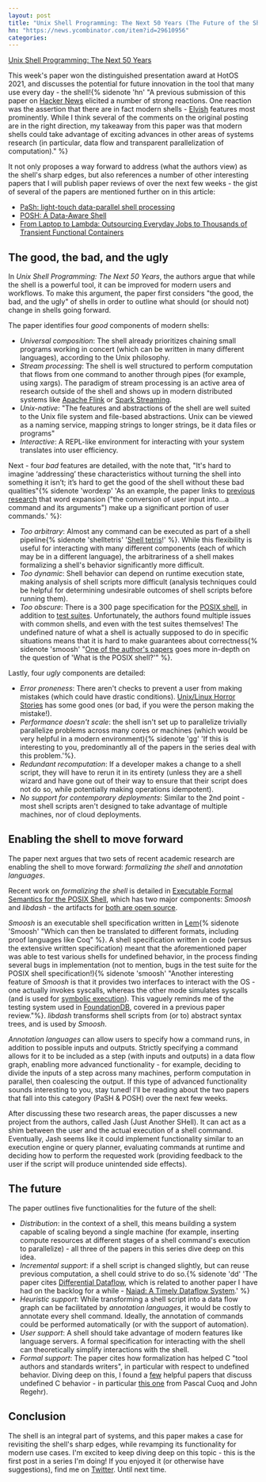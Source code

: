 ```yaml
---
layout: post
title: "Unix Shell Programming: The Next 50 Years (The Future of the Shell, Part I)"
hn: "https://news.ycombinator.com/item?id=29610956"
categories:
---
```


[Unix Shell Programming: The Next 50 Years](https://sigops.org/s/conferences/hotos/2021/papers/hotos21-s06-greenberg.pdf)

This week's paper won the distinguished presentation award at HotOS 2021, and discusses the potential for future innovation in the tool that many use every day - the shell!{% sidenote 'hn' "A previous submission of this paper on [Hacker News](https://news.ycombinator.com/item?id=27378444) elicited a number of strong reactions. One reaction was the assertion that there are in fact modern shells - [Elvish](https://elv.sh/) features most prominently. While I think several of the comments on the original posting are in the right direction, my takeaway from this paper was that modern shells could take advantage of exciting advances in other areas of systems research (in particular, data flow and transparent parallelization of computation)." %}

It not only proposes a way forward to address (what the authors view) as the shell's sharp edges, but also references a number of other interesting papers that I will publish paper reviews of over the next few weeks - the gist of several of the papers are mentioned further on in this article:

- [PaSh: light-touch data-parallel shell processing](https://dl.acm.org/doi/10.1145/3447786.3456228)
- [POSH: A Data-Aware Shell](https://www.usenix.org/conference/atc20/presentation/raghavan)
- [From Laptop to Lambda:  Outsourcing Everyday Jobs to Thousands  of Transient Functional Containers](https://www.usenix.org/conference/atc19/presentation/fouladi)


## The good, the bad, and the ugly

In _Unix Shell Programming: The Next 50 Years_, the authors argue that while the shell is a powerful tool, it can be improved for modern users and workflows. To make this argument, the paper first considers "the good, the bad, and the ugly" of shells in order to outline what should (or should not) change in shells going forward.

The paper identifies four _good_ components of modern shells: 

- _Universal composition_: The shell already prioritizes chaining small programs working in concert (which can be written in many different languages), according to the Unix philosophy.
- _Stream processing_: The shell is well structured to perform computation that flows from one command to another through pipes (for example, using xargs). The paradigm of stream processing is an active area of research outside of the shell and shows up in modern distributed systems like [Apache Flink](https://flink.apache.org/) or [Spark Streaming](https://spark.apache.org/streaming/).
- _Unix-native_: "The features and abstractions of the shell are well suited to the Unix file system and file-based abstractions. Unix can be viewed as a naming service, mapping strings to longer strings, be it data files or programs"
- _Interactive_: A REPL-like environment for interacting with your system translates into user efficiency.

Next - four _bad_ features are detailed, with the note that, "It's hard to imagine ‘addressing’ these characteristics without turning the shell into something it isn’t; it’s hard to get the good of the shell without these bad qualities"{% sidenote 'wordexp' 'As an example, the paper links to [previous research](https://cs.pomona.edu/~michael/papers/px2018.pdf) that word expansion ("the conversion of user input into...a command and its arguments") make up a significant portion of user commands.' %}:

- _Too arbitrary_: Almost any command can be executed as part of a shell pipeline{% sidenote 'shelltetris' '[Shell tetris](https://www.unix.com/shell-programming-and-scripting/174525-tetris-game-based-shell-script-new-algorithm.html)!' %}. While this flexibility is useful for interacting with many different components (each of which may be in a different language), the arbitrariness of a shell makes formalizing a shell's behavior significantly more difficult.
- _Too dynamic_: Shell behavior can depend on runtime execution state, making analysis of shell scripts more difficult (analysis techniques could be helpful for determining undesirable outcomes of shell scripts before running them).
- _Too obscure_: There is a 300 page specification for the [POSIX shell](https://pubs.opengroup.org/onlinepubs/9699919799.2018edition/utilities/V3_chap02.html#tag_18_12), in addition to [test suites](http://get.posixcertified.ieee.org/testsuites.html). Unfortunately, the authors found multiple issues with common shells, and even with the test suites themselves! The undefined nature of what a shell is actually supposed to do in specific situations means that it is hard to make guarantees about correctness{% sidenote 'smoosh' "[One of the author's papers](https://mgree.github.io/papers/popl2020_smoosh.pdf) goes more in-depth on the question of 'What is the POSIX shell?'" %}.

Lastly, four _ugly_ components are detailed:

- _Error proneness_: There aren't checks to prevent a user from making mistakes (which could have drastic conditions). [Unix/Linux Horror Stories](https://www-uxsup.csx.cam.ac.uk/misc/horror.txt) has some good ones (or bad, if you were the person making the mistake!).
- _Performance doesn't scale_: the shell isn't set up to parallelize trivially parallelize problems across many cores or machines (which would be very helpful in a modern environment){% sidenote 'gg' 'If this is interesting to you, predominantly all of the papers in the series deal with this problem.'%}.
- _Redundant recomputation_: If a developer makes a change to a shell script, they will have to rerun it in its entirety (unless they are a shell wizard and have gone out of their way to ensure that their script does not do so, while potentially making operations idempotent).
- _No support for contemporary deployments_: Similar to the 2nd point - most shell scripts aren't designed to take advantage of multiple machines, nor of cloud deployments.


## Enabling the shell to move forward

The paper next argues that two sets of recent academic research are enabling the shell to move forward: _formalizing the shell_ and _annotation languages_.

Recent work on _formalizing the shell_ is detailed in [Executable Formal Semantics for the POSIX Shell](https://mgree.github.io/papers/popl2020_smoosh.pdf), which has two major components: _Smoosh_ and _libdash_ - the artifacts for [both are open source](https://github.com/mgree/smoosh). 

_Smoosh_ is an executable shell specification written in [Lem](https://dl.acm.org/doi/10.1145/2692915.2628143){% sidenote 'Smoosh' "Which can then be translated to different formats, including proof languages like Coq" %}. A shell specification written in code (versus the extensive written specification) meant that the aforementioned paper was able to test various shells for undefined behavior, in the process finding several bugs in implementation (not to mention, bugs in the test suite for the POSIX shell specification!){% sidenote 'smoosh' "Another interesting feature of _Smoosh_ is that it provides two interfaces to interact with the OS - one actually invokes syscalls, whereas the other mode simulates syscalls (and is used for [symbolic execution](https://www.cs.umd.edu/~mwh/se-tutorial/symbolic-exec.pdf)). This vaguely reminds me of the testing system used in [FoundationDB](/2021/06/12/foundationdb-a-distributed-unbundled-transactional-key-value-store.html), covered in a previous paper review."%}.  _libdash_ transforms shell scripts from (or to) abstract syntax trees, and is used by _Smoosh_.

_Annotation languages_ can allow users to specify how a command runs, in addition to possible inputs and outputs. Strictly specifying a command allows for it to be included as a step (with inputs and outputs) in a data flow graph, enabling more advanced functionality - for example, deciding to divide the inputs of a step across many machines, perform computation in parallel, then coalescing the output. If this type of advanced functionality sounds interesting to you, stay tuned! I'll be reading about the two papers that fall into this category (PaSH & POSH) over the next few weeks.

After discussing these two research areas, the paper discusses a new project from the authors, called Jash (Just Another SHell). It can act as a shim between the user and the actual execution of a shell command. Eventually, Jash seems like it could implement functionality similar to an execution engine or query planner, evaluating commands at runtime and deciding how to perform the requested work (providing feedback to the user if the script will produce unintended side effects). 

## The future

The paper outlines five functionalities for the future of the shell: 

- _Distribution_: in the context of a shell, this means building a system capable of scaling beyond a single machine (for example, inserting compute resources at different stages of a shell command's execution to parallelize) - all three of the papers in this series dive deep on this idea.
- _Incremental support_: if a shell script is changed slightly, but can reuse previous computation, a shell could strive to do so.{% sidenote 'dd' 'The paper cites [Differential Dataflow](https://github.com/TimelyDataflow/differential-dataflow), which is related to another paper I have had on the backlog for a while - [Naiad: A Timely Dataflow System](http://sigops.org/s/conferences/sosp/2013/papers/p439-murray.pdf).' %} 
- _Heuristic support_: While transforming a shell script into a data flow graph can be facilitated by _annotation languages_, it would be costly to annotate every shell command. Ideally, the annotation of commands could be performed automatically (or with the support of automation).
- _User support_: A shell should take advantage of modern features like language servers. A formal specification for interacting with the shell can theoretically simplify interactions with the shell.
- _Formal support_: The paper cites how formalization has helped C "tool authors and standards writers", in particular with respect to undefined behavior. Diving deep on this, I found a [few](http://people.csail.mit.edu/nickolai/papers/wang-undef.pdf) helpful papers that discuss undefined C behavior - in particular [this one](https://blog.regehr.org/archives/1520) from Pascal Cuoq and John Regehr).

## Conclusion

The shell is an integral part of systems, and this paper makes a case for revisiting the shell's sharp edges, while revamping its functionality for modern use cases. I'm excited to keep diving deep on this topic - this is the first post in a series I'm doing! If you enjoyed it (or otherwise have suggestions), find me on [Twitter](https://twitter.com/micahlerner). Until next time.
